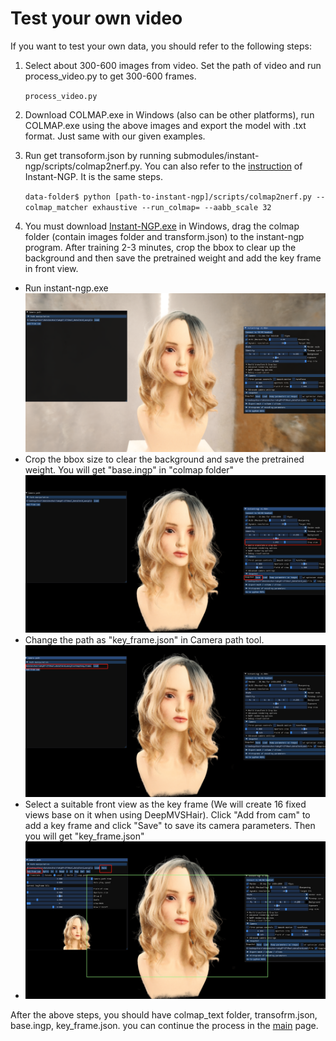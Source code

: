 # Test your own video #
If you want to test your own data, you should refer to the following steps:

1. Select about 300-600 images from video. Set the path of video and run process_video.py to get 300-600 frames.

	`process_video.py `
2. Download COLMAP.exe in Windows (also can be other platforms), run COLMAP.exe using the above images and export the model with .txt format. Just same with our given examples.
3. Run get transoform.json by running submodules/instant-ngp/scripts/colmap2nerf.py. You can also refer to the [instruction](https://github.com/NVlabs/instant-ngp/blob/master/docs/nerf_dataset_tips.md) of Instant-NGP. It is the same steps.
	
	`data-folder$ python [path-to-instant-ngp]/scripts/colmap2nerf.py --colmap_matcher exhaustive --run_colmap= --aabb_scale 32`
3. You must download [Instant-NGP.exe](https://github.com/NVlabs/instant-ngp) in Windows, drag the colmap folder (contain images folder and transform.json) to the instant-ngp program. After training 2-3 minutes, crop the bbox to clear up the background and then save the pretrained weight and add the key frame in front view.



- Run instant-ngp.exe
![](fig/instant-ngp.jpg)
- Crop the bbox size to clear the background and save the pretrained weight. You will get "base.ingp" in "colmap folder"
![](fig/crop_save.jpg)
- Change the path as "key_frame.json" in Camera path tool.
![](fig/key_frame.jpg)
- Select a suitable front view as the key frame (We will create 16 fixed views base on it when using DeepMVSHair). Click "Add from cam" to add a key frame and click "Save" to save its camera parameters. Then you will get "key_frame.json"
- ![](fig/add_key_frame_and_save_cam.jpg)

After the above steps, you should have colmap_text folder, transofrm.json, base.ingp, key_frame.json. you can continue the process in the [main](https://github.com/KeyuWu-CS/MonoHair) page.
